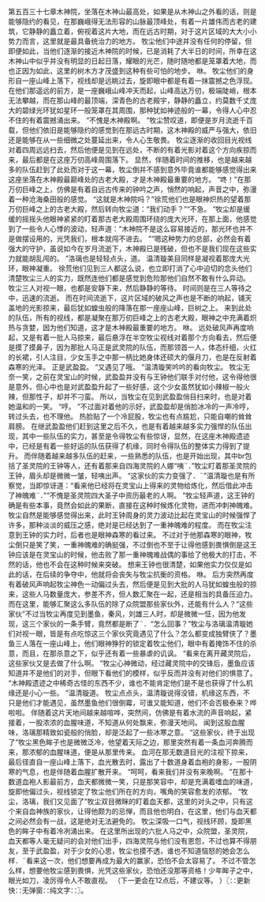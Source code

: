 第五百三十七章木神院，坐落在木神山最高处，如果是从木神山之外看的话，则是能够隐约的看见，在那巍峨得无法形容的山脉最顶峰处，有着一片雄伟而古老的建筑，它静静的矗立着，俯视着这片大地，而在远古时期，对于这片区域的大大小小势力而言，这里就是最具备统治力的地方。
牧尘他们中途并没有任何的停留，但即便如此，当他们逐渐的接近木神院的时候，已是消耗了大半日的时间，所幸在这木神山中似乎并没有明显的日起日落，耀眼的光芒，随时随地都是笼罩着大地，而也正因为如此，这里的树木方才茂盛到这种有些可怕的地步。
咻。
牧尘他们的身形自一座山峰上落下，视线却是远眺过去，旋即眼中都是有着一抹震撼之色浮现。
在他们那遥远的前方，是一座巍峨山峰冲天而起，山峰高达万仞，极端陡峭，根本无法攀越，而在那山峰的最顶端，深青色的古老殿宇，静静的矗立，约莫数千丈庞大的碧绿光环犹如星环一般笼罩在其周围，那种犹如神迹般的一幕，令得人心中忍不住的有着震撼涌出来。
“不愧是木神殿啊。
”牧尘赞叹道，即便是岁月流逝千百载，但他们依旧是能够隐约的感觉到在那远古时期，这木神殿的威严与强大，依旧还是能够在从一些细微之处蔓延出来，令人心生敬畏。
牧尘逐渐的收回目光视线对着四周远远扫去，然后他便是见到在远处，不断的有着光影对着这个方向疾掠而来，最后都是在这座万仞高峰周围落下。
显然，伴随着时间的推移，也是越来越多的队伍赶到了此处而对于这一幕，牧尘倒并不感到意外毕竟谁都能够感觉得出来这座坐落在木神殿最巅峰处的古老大殿，才是木神殿最重要的地方。
“咚！”在那万仞巨峰之上，仿佛是有着自远古传来的钟吟之声，悄然的响起，声音之中，弥漫着一种沧海桑田般的感觉。
“这就是木神院吗？”徐荒他们也是眼神炽热的望着那万仞巨峰之上的古老大殿，然后转向牧尘道：“我们动手？”“不急。
”牧尘却是缓缓的摇摇头他眼神紧紧的盯着那古老大殿周围环绕的庞大光环，在那上面，他感觉到了一些令人心悸的波动，轻声道：“木神院不是这么容易接近的，那光环也并不是做摆设用的，光凭我们，根本就闯不进去。
”“嗯这种势力的总部，必然会有着强大的守护，虽说如今在岁月流逝下，木神殿已是残破，但也不是我们现在这些实力就能胡乱闯的。
”洛璃也是轻轻点头，道。
温清璇美目同样是凝视着那庞大光环，眼神凝重。
徐荒他们见到三人都这么说，也立即打消了心中迫切的念头他们清楚牧尘三人的实力，既然连他们都是感觉到危险那他们自然不敢有什么异动。
牧尘三人对视一眼，也都是安静下来，然后静静的等待。
时间则是在三人等待之中，迅速的流逝。
而在时间流逝下，这片区域的破风之声也是不断的响起，铺天盖地的光影掠来，最后犹如蝗虫般的降落在那一座座山峰，巨树之上。
来到此处的队伍，所有的视线，都是凝聚在那万仞巨峰之上的古老大殿，眼神之中充满着炽热与贪婪，因为他们知道，这才是木神殿最重要的地方。
咻。
远处破风声再度响起，又是有着一批人马掠来，最后悬浮在半空牧尘视线对着那个方向看去，然后便是摸了摸鼻子，因为那批人马正是武灵院的队伍，而那领首一人，体态纤细，火红的长裙，引人注目，少女玉手之中那一柄比她身体还硕大的偃月刀，也是在反射着森寒的光泽。
正是武盈盈。
“又遇见了哦。
”温清璇笑吟吟的看向牧尘。
牧尘无奈一笑，之前在灵宝山的时候，武盈盈并没有与王钟他们联手对付他，这令得他很是意外，但心中也是对武盈盈升起了一些好感，这个少女虽然犹如小辣椒一般火辣，但那性子，却并不刁蛮。
所以，当牧尘在见到武盈盈俏目扫来时，也是对着她温和的一笑。
“哼。
”不过面对着他的示好，武盈盈却是俏脸冰冷的一声冷哼，转过头去，也不理他。
热脸贴了一个冷屁股，牧尘也有点尴尬，只能自嘲的耸耸肩膀。
在继武盈盈他们赶到这里之后不久，也是有着越来越多实力强悍的队伍出现，其中一些队伍的实力，甚至是令得牧尘有些惊讶，显然，在这座木神殿遗迹中，已经是有着一些好运的队伍获得了机缘，同时令得队伍的整体实力得到了提升。
而伴随着越来越多队伍的赶来，一些熟悉的队伍，也是开始出现，其中br包括了圣灵院的王钟等人，还有着那来自四海灵院的人娜“咦¨．”牧尘盯着那圣灵院的王钟，眉头却是微微一皱，轻咦出声。
“这家伙的实力变强了．¨”温清璇也是有所察觉，当即惊讶道：“看来他已经将在灵宝山上得来的灵物给炼化，然后借此冲击了神魄难¨．”“不愧是圣灵院四大圣子中资历最老的人啊。
”牧尘轻声道，这王钟的确是有些本事，竟然会如此的果断，直接在这种时候炼化灵物，进而冲刺神魄难。
牧尘自然是能够感觉得出来，此时王钟周身的灵力波动比起在灵宝山的时候强悍了许多，那种淡淡的威压之感，绝对是已经达到了一重神魄难的程度。
而在牧尘注意到王钟的实力时，后者也是眼神森寒的看过来。
不过对于他那森寒的眼神，牧尘倒只是笑了笑，一重神魄难的确挺强，不过倒也不至于让得他感到畏惧倒是这王钟应该是在灵宝山的时候，他击败了那一重神魄难战偶的事给了他极大的打击，不然的话，他也不会在这种时候来突破。
想来王钟也很清楚，如果他实力仅仅是如此的话，在后续的争夺中，他就将会丧失与牧尘抗衡的资格。
咻。
后方突然再度有着破风声响起牧尘神色一动偏过头去，然后便是见到大批的人马犹如蝗虫般的掠来，这些人马数量庞大，参差不齐，但人数汇聚在一起，还是相当的具备压迫力。
而在这里，能够汇聚这么多队伍的除了众院盟那些家伙外，还能有什么人？“这些家伙”不过当牧尘再度见到墨鱼，秦风，刘雄三人时，却是微微一怔，因为他发现，这三个家伙的一条手臂，竟然都是断了¨．“怎么回事？”牧尘与洛璃温清璇她们对视一眼，皆是有点吃惊这三个家伙究竟遇见了什么？怎么都变成独臂侠了？墨鱼三人落在一座山峰上，他们眼神狰狞的锁定着牧尘他们，眼中有着掩饰不住的杀意，而且，在那杀意之下，似乎还有着一些暴虐的讥讽。
“看来在离开藏灵院后，这些家伙又是去做了什么啊。
”牧尘心神微动，经过藏灵院中的交锋后，墨鱼应该知道并不是他们的对手，但眼下看他们的模样，似乎反而并没有对他们的惧意了。
“木神殿遗迹之中稀奇古怪的东西不少，谁也不能肯定他们是不是也获得了什么机缘还是小心一些。
”温清璇道。
牧尘点点头，温清璇说得没错，机缘这东西，不只是他们才能遇见，虽然墨鱼他们很倒霉，可谁又能知道，他们不会否极泰来？哗啦啦。
伴随着这片天地间越来越喧哗，突然间，仿佛是有着水流的声音响起，紧接着，一股浓浓的血腥味道，不知道从何处飘来，弥漫天地间。
闻到这股血腥味，洛璃那精致如瓷般的俏脸，却是泛起了一些冰寒之意。
“这些家伙，终于出现了”牧尘黑色眸子也是微微泛冷，他望着天际之边，那里突然有着一条血河奔腾而来，那浓郁的血腥味道，便是从那里传来。
血河在那无数道目光的注视下掠来，最后径直自一座山峰上落下，血光散去时，露出了十数道身着血袍的身影，一股阴寒的气息，也是伴随着血腥扩散开来。
“呵呵，看来我们并没有来晚啊。
”在那十数道血袍人影最前方，血天都微微一笑，只是那笑容中，却是充满着嗜血的味道，旋即他偏过头，视线锁定了牧尘他们所在的方向，嘴角的笑容愈发的浓郁。
“牧尘，洛璃，我们又见面了”牧尘双目微眯的盯着血天都，这里的对头之中，只有这个来自血神族的家伙，让得他颇为的忌惮，而且他也明白，在这里，他们与血天都之间必然会有一战，这是绝对无法避免的。
牧尘深吸一口气，视线环顾，旋即黑色的眸子中有着冷冽涌出来。
在这里所出现的六批人马之中，众院盟，圣灵院，血天都等人毫无疑问的会对他们出手，四海灵院与他们没有恩怨，不过也算不得朋友，至于武盈盈，对于少女的心思，牧尘也摸不透，谁也不知道恼怒的她会怎么样．¨看来这一次，他们想要再成为最大的赢家，恐怕不会太容易了。
不过不管怎么样，想要他牧尘感到畏惧，光凭这些家伙，恐怕还没那等资格！少年眸子之中，眼光如刀，凌厉得令人不敢直视。
（下一更会在12点后，不建议等。
）〖∷更新快∷无弹窗∷纯文字∷〗。
